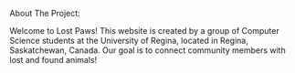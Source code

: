 About The Project:

Welcome to Lost Paws! This website is created by a group of Computer Science students at the University of Regina, located in Regina, Saskatchewan, Canada. Our goal is to connect community members with lost and found animals!
